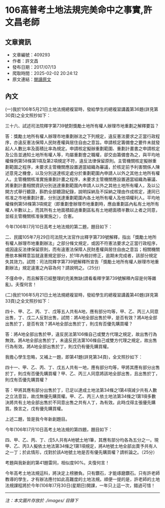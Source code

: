 # 106高普考土地法規完美命中之事實,許文昌老師

## 文章資訊
- 文章編號：409293
- 作者：許文昌
- 發布日期：2017/07/13
- 爬取時間：2025-02-02 20:24:12
- 原文連結：[閱讀原文](https://real-estate.get.com.tw/Columns/detail.aspx?no=409293)

## 內文
(一)我於106年5月21日土地法規總複習時，發給學生的總複習講義第36題(詳見第30頁)之全文照抄如下：

三十六、試述司法院釋字第739號對獎勵土地所有權人辦理市地重劃之解釋要旨？

答：獎勵土地所有權人辦理市地重劃辦法之下列規定，違反憲法要求之正當行政程序，亦違反憲法保障人民財產權與居住自由之意旨。申請核定籌備會之要件未就發起人人數比率及面積比率為規定。申請核定擬辦重劃範圍、重劃計畫書之申請核定及公告並通知土地所有權人等，均屬重劃會之職權，卻交由籌備會為之，與平均地權條例第58條第1項及第2項規定不符，違反法律保留原則。主管機關核定擬辦重劃範圍之程序，未要求主管機關應設置適當組織為審議，於核定前予利害關係人陳述意見之機會，以及分別送達核定處分於重劃範圍內申請人以外之其他土地所有權人。主管機關核准實施重劃計畫之程序，未要求主管機關應設置適當組織為審議、將重劃計畫相關資訊分別送達重劃範圍內申請人以外之其他土地所有權人，及以公開方式舉行聽證，斟酌全部聽證紀錄，說明採納及不採納之理由作成核定，連同已核准之市地重劃計畫，分別送達重劃範圍內各土地所有權人及他項權利人。平均地權條例第58條第3項規定（即重劃會辦理市地重劃時，應由重劃區內私有土地所有權人半數以上，而其所有土地面積超過重劃區私有土地總面積半數以上者之同意，並經主管機關核准後實施之），合憲。

今年(106年)7月10日高考土地法規的第二題，題目如下：

二、民國105年7月29日司法院大法官作出釋字第739號解釋，指出「獎勵土地所有權人辦理市地重劃辦法」之部分條文規定，或因不符憲法要求之正當行政程序，或因違反法律保留原則，而有違憲法保障人民財產權與居住自由之意旨；相關機關應依本解釋意旨就違憲規定部分，於1年內檢討修正，逾期未完成者，該部分規定失其效力。試問：司法院釋字第739號解釋所宣告「獎勵土地所有權人辦理市地重劃辦法」規定違憲之內容為何？請說明之。（25分）

不僅命中，而且解答已經整理的完美無缺(請看看釋字第739號解釋內容是何等雜亂)。夫復何言！

(二)我於106年5月21日土地法規總複習時，發給學生的總複習講義第40題(詳見第33頁)之全文照抄如下：

四十、甲、乙、丙、丁、戊等五人共有A地，應有部分均等，甲、乙、丙三人同意出售，丁、戊二人反對出售，試問：將A地全部出售於甲，是否有效？將A地全部出售於丁，是否有效？將A地全部出售於丁，則戊有否優先購買權？

答：將A地全部出售於甲，違反民法第106條自己或雙方代理之規定，故出售行為無效。將A地全部出售於丁，未違反民法第106條自己或雙方代理之規定，故出售行為有效。將A地全部出售於丁，則戊仍有優先購買權。

我擔心學生忽略，又補上一題，即第41題(詳見第34頁)，全文照抄如下：

四十一、甲、乙、丙、丁、戊五人共有一地，應有部分均等，甲將其應有部分出售於丁，則戊有否優先購買權？甲、乙、丙三人同意將該地全部出售，且出售於丁，則戊有否優先購買權？

答：甲將其應有部分出售於丁，已足以達成土地法第34條之1第4項減少共有人數之立法意旨，故戊無優先購買權。甲、乙、丙三人依土地法第34條之1第1項多數決將共有土地全部出售於不同意出售之共有人丁，為有效。此時戊得主張優先購買。換言之，戊有優先購買權。

上述二題，皆是我今年新創題目。

今年(106年)7月10日高考土地法規的第四題，題目如下：

四、甲、乙、丙、丁、戊5人共有A地號土地1筆，其應有部分均各為五分之一。現甲、乙、丙3人擬依土地法第34條之1第1項規定，將A地號土地全部出賣予共有人之一丁；於此情形，戊對於該A地號土地是否有優先購買權？請析論之。（25分）

考題與我新創的第41題雷同，相似度90%。夫復何言！

今年高考土地法規這科，將決定上榜勝負。只有鑽石，才能琢磨鑽石。只有許老師教導的學生，才有辦法應付如此高難度的土地法規。順便一提的是，許老師的土地法規課程將於今年(106年)7月30日(星期日)開課，一年只上這一次，錯過可惜！

---
*注：本文圖片存放於 ./images/ 目錄下*
